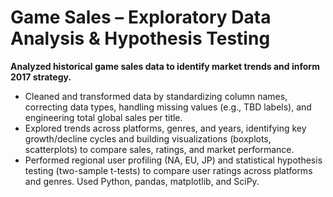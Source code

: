 # Game Sales – Exploratory Data Analysis & Hypothesis Testing

**Analyzed historical game sales data to identify market trends and inform 2017 strategy.**

- Cleaned and transformed data by standardizing column names, correcting data types, handling missing values (e.g., TBD labels), and engineering total global sales per title.
- Explored trends across platforms, genres, and years, identifying key growth/decline cycles and building visualizations (boxplots, scatterplots) to compare sales, ratings, and market performance.
- Performed regional user profiling (NA, EU, JP) and statistical hypothesis testing (two-sample t-tests) to compare user ratings across platforms and genres. Used Python, pandas, matplotlib, and SciPy.

